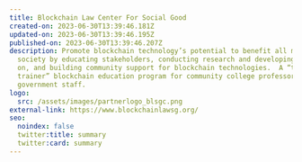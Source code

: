 ```yaml
---
title: Blockchain Law Center For Social Good
created-on: 2023-06-30T13:39:46.181Z
updated-on: 2023-06-30T13:39:46.195Z
published-on: 2023-06-30T13:39:46.207Z
description: Promote blockchain technology’s potential to benefit all members of
  society by educating stakeholders, conducting research and developing policies
  on, and building community support for blockchain technologies.  A “train the
  trainer” blockchain education program for community college professors and CA
  government staff.
logo:
  src: /assets/images/partnerlogo_blsgc.png
external-link: https://www.blockchainlawsg.org/
seo:
  noindex: false
  twitter:title: summary
  twitter:card: summary
---
```

